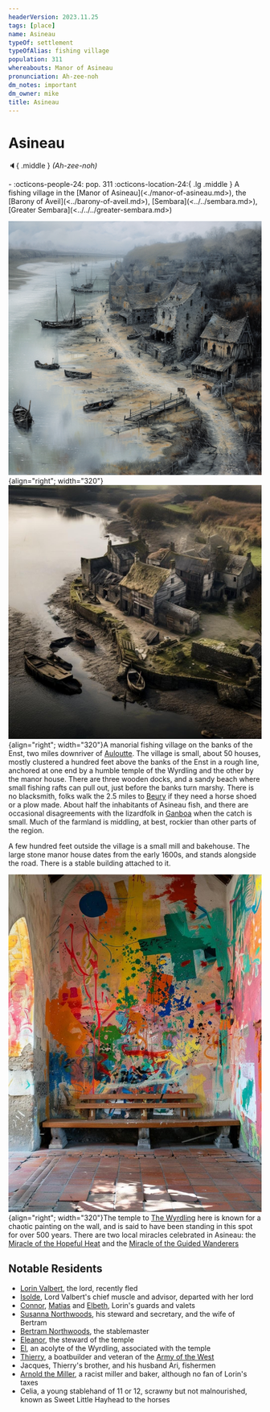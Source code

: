 ```yaml
---
headerVersion: 2023.11.25
tags: [place]
name: Asineau
typeOf: settlement
typeOfAlias: fishing village
population: 311
whereabouts: Manor of Asineau
pronunciation: Ah-zee-noh
dm_notes: important
dm_owner: mike
title: Asineau
---
```

# Asineau
:speaker:{ .middle } *(Ah-zee-noh)*  
<div class="grid cards ext-narrow-margin ext-one-column" markdown>
-  
    :octicons-people-24: pop. 311  
    :octicons-location-24:{ .lg .middle } A fishing village in the [Manor of Asineau](<./manor-of-asineau.md>), the [Barony of Aveil](<../barony-of-aveil.md>), [Sembara](<../../sembara.md>), [Greater Sembara](<../../../greater-sembara.md>)  
</div>


![Asineau Image 2](../../../../../assets/asineau-image-2.png){align="right"; width="320"} ![Asineau Docks](../../../../../assets/asineau-docks.jpg){align="right"; width="320"}A manorial fishing village on the banks of the Enst, two miles downriver of [Auloutte](<./auloutte.md>). The village is small, about 50 houses, mostly clustered a hundred feet above the banks of the Enst in a rough line, anchored at one end by a humble temple of the Wyrdling and the other by the manor house. There are three wooden docks, and a sandy beach where small fishing rafts can pull out, just before the banks turn marshy. There is no blacksmith, folks walk the 2.5 miles to [Beury](<./beury.md>) if they need a horse shoed or a plow made. About half the inhabitants of Asineau fish, and there are occasional disagreements with the lizardfolk in [Ganboa](<./ganboa.md>) when the catch is small. Much of the farmland is middling, at best, rockier than other parts of the region.

A few hundred feet outside the village is a small mill and bakehouse. The large stone manor house dates from the early 1600s, and stands alongside the road. There is a stable building attached to it. 

![Asineau Wrydling Painting](../../../../../assets/asineau-wrydling-painting.jpg){align="right"; width="320"}The temple to [The Wyrdling](<../../../../../gods-and-religions/gods/incorporeal-gods/mos-numena-pantheon/the-wyrdling.md>) here is known for a chaotic painting on the wall, and is said to have been standing in this spot for over 500 years. There are two local miracles celebrated in Asineau: the [Miracle of the Hopeful Heat](<../../../../../gods-and-religions/holidays-and-festivals/miracle-of-the-hopeful-heat.md>) and the [Miracle of the Guided Wanderers](<../../../../../gods-and-religions/holidays-and-festivals/miracle-of-the-guided-wanderers.md>)

## Notable Residents

* [Lorin Valbert](<../../../../../people/sembarans/lorin-valbert.md>), the lord, recently fled
* [Isolde](<../../../../../people/sembarans/isolde.md>), Lord Valbert's chief muscle and advisor, departed with her lord
* [Connor](<../../../../../people/sembarans/connor.md>), [Matias](<../../../../../people/sembarans/matias.md>) and [Elbeth](<../../../../../people/sembarans/elbeth.md>), Lorin's guards and valets
* [Susanna Northwoods](<../../../../../people/sembarans/susanna-northwoods.md>), his steward and secretary, and the wife of Bertram
* [Bertram Northwoods](<../../../../../people/sembarans/bertram-northwoods.md>), the stablemaster
* [Eleanor](<../../../../../people/sembarans/eleanor.md>), the steward of the temple
* [El](<../../../../../people/sembarans/el.md>), an acolyte of the Wyrdling, associated with the temple
* [Thierry](<../../../../../people/sembarans/thierry.md>), a boatbuilder and veteran of the [Army of the West](<../../../../../groups/sembaran-army/army-of-the-west.md>)
* Jacques, Thierry's brother, and his husband Ari, fishermen
* [Arnold the Miller](<../../../../../people/sembarans/arnold-the-miller.md>), a racist miller and baker, although no fan of Lorin's taxes
* Celia, a young stablehand of 11 or 12, scrawny but not malnourished, known as Sweet Little Hayhead to the horses


